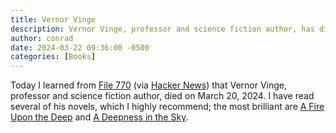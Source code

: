 ```yaml
---
title: Vernor Vinge
description: Vernor Vinge, professor and science fiction author, has died.
author: conrad
date: 2024-03-22 09:36:00 -0500
categories: [Books]
---
```



Today I learned from [File 770](https://file770.com/vernor-vinge-1944-2024/)
(via [Hacker News](https://news.ycombinator.com/)) that Vernor Vinge, professor
and science fiction author, died on March 20, 2024. I have read several of his
novels, which I highly recommend; the most brilliant are [A Fire Upon the
Deep](https://us.macmillan.com/books/9781250237750/afireuponthedeep) and [A
Deepness in the Sky](https://us.macmillan.com/books/9781429915090/adeepnessinthesky).
